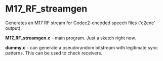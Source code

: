 # M17_RF_streamgen
Generates an M17 RF stream for Codec2-encoded speech files ('c2enc' output).

**M17_RF_streamgen.c** - main program. Just a sketch right now.

**dummy.c** - can generate a pseudorandom bitstream with legitimate sync patterns. This can be used to check receivers.
